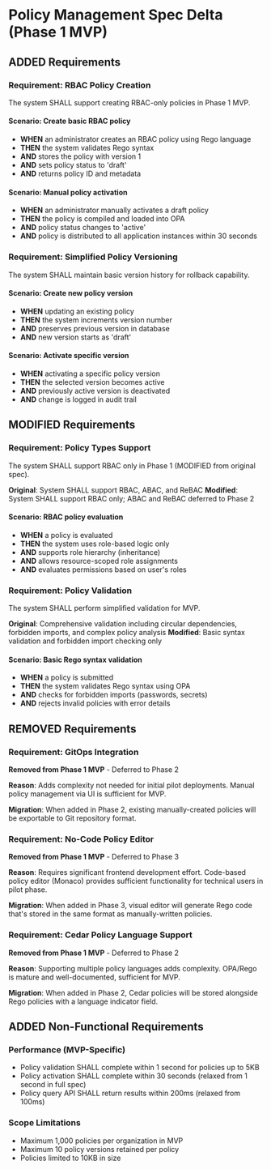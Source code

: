 # Policy Management Spec Delta (Phase 1 MVP)

## ADDED Requirements

### Requirement: RBAC Policy Creation
The system SHALL support creating RBAC-only policies in Phase 1 MVP.

#### Scenario: Create basic RBAC policy
- **WHEN** an administrator creates an RBAC policy using Rego language
- **THEN** the system validates Rego syntax
- **AND** stores the policy with version 1
- **AND** sets policy status to 'draft'
- **AND** returns policy ID and metadata

#### Scenario: Manual policy activation
- **WHEN** an administrator manually activates a draft policy
- **THEN** the policy is compiled and loaded into OPA
- **AND** policy status changes to 'active'
- **AND** policy is distributed to all application instances within 30 seconds

### Requirement: Simplified Policy Versioning
The system SHALL maintain basic version history for rollback capability.

#### Scenario: Create new policy version
- **WHEN** updating an existing policy
- **THEN** the system increments version number
- **AND** preserves previous version in database
- **AND** new version starts as 'draft'

#### Scenario: Activate specific version
- **WHEN** activating a specific policy version
- **THEN** the selected version becomes active
- **AND** previously active version is deactivated
- **AND** change is logged in audit trail

## MODIFIED Requirements

### Requirement: Policy Types Support
The system SHALL support RBAC only in Phase 1 (MODIFIED from original spec).

**Original**: System SHALL support RBAC, ABAC, and ReBAC
**Modified**: System SHALL support RBAC only; ABAC and ReBAC deferred to Phase 2

#### Scenario: RBAC policy evaluation
- **WHEN** a policy is evaluated
- **THEN** the system uses role-based logic only
- **AND** supports role hierarchy (inheritance)
- **AND** allows resource-scoped role assignments
- **AND** evaluates permissions based on user's roles

### Requirement: Policy Validation
The system SHALL perform simplified validation for MVP.

**Original**: Comprehensive validation including circular dependencies, forbidden imports, and complex policy analysis
**Modified**: Basic syntax validation and forbidden import checking only

#### Scenario: Basic Rego syntax validation
- **WHEN** a policy is submitted
- **THEN** the system validates Rego syntax using OPA
- **AND** checks for forbidden imports (passwords, secrets)
- **AND** rejects invalid policies with error details

## REMOVED Requirements

### Requirement: GitOps Integration
**Removed from Phase 1 MVP** - Deferred to Phase 2

**Reason**: Adds complexity not needed for initial pilot deployments. Manual policy management via UI is sufficient for MVP.

**Migration**: When added in Phase 2, existing manually-created policies will be exportable to Git repository format.

### Requirement: No-Code Policy Editor
**Removed from Phase 1 MVP** - Deferred to Phase 3

**Reason**: Requires significant frontend development effort. Code-based policy editor (Monaco) provides sufficient functionality for technical users in pilot phase.

**Migration**: When added in Phase 3, visual editor will generate Rego code that's stored in the same format as manually-written policies.

### Requirement: Cedar Policy Language Support
**Removed from Phase 1 MVP** - Deferred to Phase 2

**Reason**: Supporting multiple policy languages adds complexity. OPA/Rego is mature and well-documented, sufficient for MVP.

**Migration**: When added in Phase 2, Cedar policies will be stored alongside Rego policies with a language indicator field.

## ADDED Non-Functional Requirements

### Performance (MVP-Specific)
- Policy validation SHALL complete within 1 second for policies up to 5KB
- Policy activation SHALL complete within 30 seconds (relaxed from 1 second in full spec)
- Policy query API SHALL return results within 200ms (relaxed from 100ms)

### Scope Limitations
- Maximum 1,000 policies per organization in MVP
- Maximum 10 policy versions retained per policy
- Policies limited to 10KB in size

